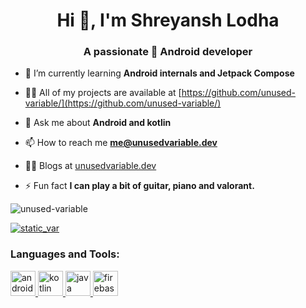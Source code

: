 <h1 align="center">Hi 👋, I'm Shreyansh Lodha</h1>
<h3 align="center">A passionate 🤖 Android developer</h3>

- 🌱 I’m currently learning **Android internals and Jetpack Compose**

- 👨‍💻 All of my projects are available at [https://github.com/unused-variable/](https://github.com/unused-variable/)

- 💬 Ask me about **Android and kotlin**

- 📫 How to reach me **me@unusedvariable.dev**

- ✍🏼 Blogs at [unusedvariable.dev](https://unusedvariable.dev)

- ⚡ Fun fact **I can play a bit of guitar, piano and valorant.**

<p align="left"> <img src="https://komarev.com/ghpvc/?username=unused-variable&label=Profile%20views&color=0e75b6&style=flat" alt="unused-variable" /> </p>

<p align="left"> <a href="https://twitter.com/static_var" target="blank"><img src="https://img.shields.io/twitter/follow/static_var?logo=twitter&style=for-the-badge" alt="static_var" /></a> </p>


<h3 align="left">Languages and Tools:</h3>
<p align="left"> 
  <a href="https://developer.android.com" target="_blank"> <img src="https://www.vectorlogo.zone/logos/android/android-icon.svg" alt="android" width="40" height="40"/> </a> 
  <a href="https://kotlinlang.org" target="_blank"> <img src="https://www.vectorlogo.zone/logos/kotlinlang/kotlinlang-icon.svg" alt="kotlin" width="40" height="40"/> </a> 
  <a href="https://www.java.com" target="_blank"> <img src="https://www.vectorlogo.zone/logos/java/java-icon.svg" alt="java" width="40" height="40"/> </a>
  <a href="https://firebase.google.com/" target="_blank"> <img src="https://www.vectorlogo.zone/logos/firebase/firebase-icon.svg" alt="firebase" width="40" height="40"/> </a> 
</p>

